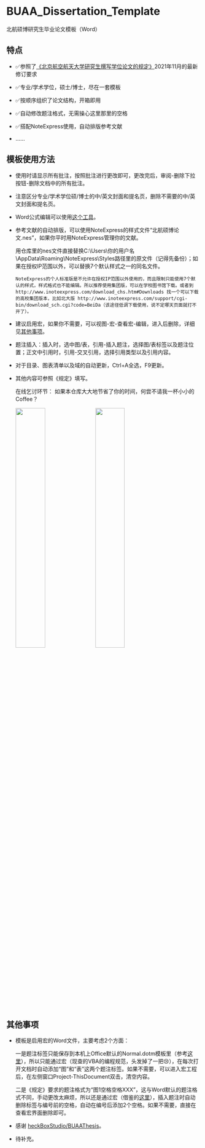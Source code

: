 # BUAA_Dissertation_Template
北航硕博研究生毕业论文模板（Word）


## 特点

- ✅参照了[《北京航空航天大学研究生撰写学位论文的规定》](http://graduate.buaa.edu.cn/info/1039/7831.htm)2021年11月的最新修订要求
  
- ✅专业/学术学位，硕士/博士，尽在一套模板
  
- ✅按顺序组织了论文结构，开箱即用
  
- ✅自动修改题注格式，无需操心这里那里的空格
  
- ✅搭配NoteExpress使用，自动排版参考文献
  
- ……


## 模板使用方法

- 使用时请显示所有批注，按照批注进行更改即可，更改完后，审阅-删除下拉按钮-删除文档中的所有批注。

- 注意区分专业/学术学位硕/博士的中/英文封面和提名页，删除不需要的中/英文封面和提名页。

- Word公式编辑可以使用[这个工具](https://github.com/ixzhao/ixzhao.github.io)。
  
- 参考文献的自动排版，可以使用NoteExpress的样式文件“北航硕博论文.nes”，如果你平时用NoteExpress管理你的文献。  
  
  用仓库里的nes文件直接替换C:\Users\你的用户名\AppData\Roaming\NoteExpress\Styles路径里的原文件（记得先备份）；如果在授权IP范围以外，可以替换7个默认样式之一的同名文件。
    ```
    NoteExpress的个人标准版是不允许在授权IP范围以外使用的，而且限制只能使用7个默认的样式，样式格式也不能编辑。所以推荐使用集团版，可以在学校图书馆下载。或者到 http://www.inoteexpress.com/download_chs.htm#Downloads 找一个可以下载的高校集团版本，比如北大版 http://www.inoteexpress.com/support/cgi-bin/download_sch.cgi?code=BeiDa（该途径低调下载使用，说不定哪天页面就打不开了）。
    ```
  
- 建议启用宏，如果你不需要，可以视图-宏-查看宏-编辑，进入后删除，详细见[其他事项](##其他事项)。
  
- 题注插入：插入时，选中图/表，引用-插入题注，选择图/表标签以及题注位置；正文中引用时，引用-交叉引用，选择引用类型以及引用内容。
  
- 对于目录、图表清单以及域的自动更新，Ctrl+A全选，F9更新。
  
- 其他内容可参照《规定》填写。
  
  在线乞讨环节：
  如果本仓库大大地节省了你的时间，何尝不请我一杯小小的Coffee？

    <span><img src="https://raw.githubusercontent.com/ixzhao/BUAA_Dissertation_Template/main/image/alipay.jpg" width="40%"/>&nbsp;&nbsp;&nbsp;&nbsp;<img src="https://raw.githubusercontent.com/ixzhao/BUAA_Dissertation_Template/main/image/wechat.jpg" width="40%"/></span>



## 其他事项

- 模板是启用宏的Word文件，主要考虑2个方面：  
  
  一是题注标签只能保存到本机上Office默认的Normal.dotm模板里（参考[这里](https://www.msofficeforums.com/word/15715-captions-self-defined.html#2)），所以只能通过宏（现查的VBA的编程规范，头发掉了一把😢），在每次打开文档时自动添加“图”和“表”这两个题注标签。如果不需要，可以进入宏工程后，在左侧窗口Project-ThisDocument双击，清空内容。  

  二是《规定》要求的题注格式为“图1空格空格XXX”，这与Word默认的题注格式不同，手动更改太麻烦，所以还是通过宏（借鉴的[这里](http://blog.sina.com.cn/s/blog_51817ae50102w8mz.html)），插入题注时自动删除标签与编号前的空格，自动在编号后添加2个空格。如果不需要，直接在查看宏界面删除即可。  

  
- 感谢 [heckBoxStudio/BUAAThesis](https://github.com/CheckBoxStudio/BUAAThesis)。
  
- 待补充。
  

















